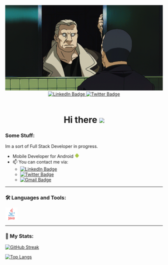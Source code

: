<div id="header" align="center">
  <img src="hi.gif"/>
</div>
<div id="badges" align="center">
  <a href="https://es.linkedin.com/in/mario-dorado-mart%C3%ADnez-82b187231">
    <img src="https://img.shields.io/badge/LinkedIn-blue?logo=linkedin&logoColor=white&style=for-the-badge" alt="LinkedIn Badge"/>
  </a>
  <a href="https://twitter.com/TheMarioGold/">
    <img src="https://img.shields.io/badge/Twitter-blue?logo=Twitter&logoColor=white&style=for-the-badge" alt="Twitter Badge"/>
  </a>
  <br>
  <img src="https://komarev.com/ghpvc/?username=mdoradom&style=flat-square&color=blue" alt=""/>
  <h1>
    Hi there
    <img src="https://c.tenor.com/4VnIMTeiTJEAAAAM/discordgun-emoji.gif" width="25px"/>
  </h1>
</div>

### Some Stuff:

Im a sort of Full Stack Developer in progress.

- Mobile Developer for Android <img src="https://github.com/devicons/devicon/blob/master/icons/android/android-original.svg" title="Java" alt="Java" width="15" height="15"/>
- :mailbox: You can contact me via:
  - <a href="https://es.linkedin.com/in/mario-dorado-mart%C3%ADnez-82b187231"><img src="https://img.shields.io/badge/LinkedIn-blue?logo=linkedin&logoColor=white&style=flat-square" alt="LinkedIn Badge"/></a>
  - <a href="https://twitter.com/TheMarioGold/"><img src="https://img.shields.io/badge/Twitter-blue?logo=Twitter&logoColor=white&style=flat-square" alt="Twitter Badge"/></a>
  - <a href="mailto:mariodoradomartinez@gmail.com"><img src="https://img.shields.io/badge/Gmail-red?logo=Gmail&logoColor=white&style=flat-square" alt="Gmail Badge"/></a>

---

### 🛠️ Languages and Tools:

<div>
  <img src="https://github.com/devicons/devicon/blob/master/icons/java/java-original-wordmark.svg" title="Java" alt="Java" width="40" height="40"/>&nbsp;
</div>

---

### 🧊 My Stats:

[![GitHub Streak](https://github-readme-streak-stats.herokuapp.com?user=mdoradom&theme=dark&date_format=M%20j%5B%2C%20Y%5D)](https://git.io/streak-stats)

[![Top Langs](https://github-readme-stats.vercel.app/api/top-langs/?username=mdoradom&layout=compact&theme=dark)](https://github.com/anuraghazra/github-readme-stats)
